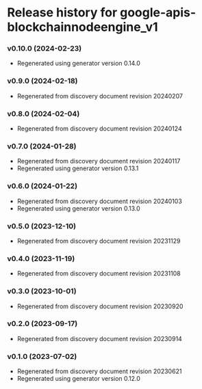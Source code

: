 # Release history for google-apis-blockchainnodeengine_v1

### v0.10.0 (2024-02-23)

* Regenerated using generator version 0.14.0

### v0.9.0 (2024-02-18)

* Regenerated from discovery document revision 20240207

### v0.8.0 (2024-02-04)

* Regenerated from discovery document revision 20240124

### v0.7.0 (2024-01-28)

* Regenerated from discovery document revision 20240117
* Regenerated using generator version 0.13.1

### v0.6.0 (2024-01-22)

* Regenerated from discovery document revision 20240103
* Regenerated using generator version 0.13.0

### v0.5.0 (2023-12-10)

* Regenerated from discovery document revision 20231129

### v0.4.0 (2023-11-19)

* Regenerated from discovery document revision 20231108

### v0.3.0 (2023-10-01)

* Regenerated from discovery document revision 20230920

### v0.2.0 (2023-09-17)

* Regenerated from discovery document revision 20230914

### v0.1.0 (2023-07-02)

* Regenerated from discovery document revision 20230621
* Regenerated using generator version 0.12.0


